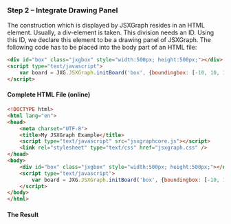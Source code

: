 ### Step 2 – Integrate Drawing Panel

The construction which is displayed by JSXGraph resides in an HTML element.
Usually, a div-element is taken.
This division needs an ID.
Using this ID, we declare this element to be a drawing panel of JSXGraph.
The following code has to be placed into the body part of an HTML file:

```html
<div id="box" class="jxgbox" style="width:500px; height:500px;"></div>
<script type="text/javascript">
    var board = JXG.JSXGraph.initBoard('box', {boundingbox: [-10, 10, 10, -10], axis:true});
</script>
```

#### Complete HTML File (online)

```html
<!DOCTYPE html>
<html lang="en">
<head>
    <meta charset="UTF-8">
    <title>My JSXGraph Example</title>
    <script type="text/javascript" src="jsxgraphcore.js"></script>
    <link rel="stylesheet" type="text/css" href="jsxgraph.css" />
</head>
<body>
    <div id="box" class="jxgbox" style="width:500px; height:500px;"></div>
    <script type="text/javascript">
        var board = JXG.JSXGraph.initBoard('box', {boundingbox: [-10, 10, 10, -10], axis:true});
    </script>
</body>
</html>
```

#### The Result